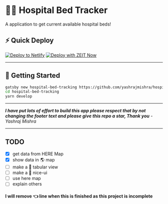 # 🏥🛌 Hospital Bed Tracker

A application to get current available hospital beds!

## ⚡ Quick Deploy

[![Deploy to Netlify](https://www.netlify.com/img/deploy/button.svg)](https://app.netlify.com/start/deploy?repository=https://github.com/yashrajmishra/hospital-bed-tracking) [![Deploy with ZEIT Now](https://zeit.co/button)](https://zeit.co/import/project?template=https://github.com/yashrajmishra/hospital-bed-tracking)

---

## 🚀 Getting Started

```bash
gatsby new hospital-bed-tracking https://github.com/yashrajmishra/hospital-bed-tracking
cd hospital-bed-tracking
yarn develop
```

---

**_I have put lots of effort to build this app please respect that by not changing the footer text and please give this repo a star, Thank you_**
_-Yashraj Mishra_

---

## TODO

- [x] get data from HERE Map
- [x] show data in 🌎 map
- [ ] make a 📑 tabular view
- [ ] make a 🤗 nice-ui
- [ ] use here map
- [ ] explain others

#### I will remove 👈 line when this is finished as this project is incomplete
